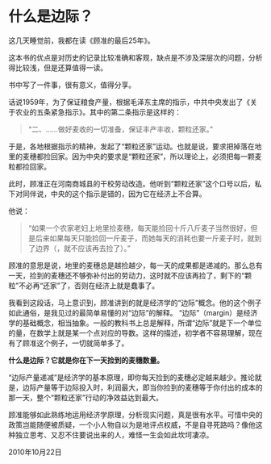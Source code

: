 # 什么是边际？

这几天睡觉前，我都在读《顾准的最后25年》。

这本书的优点是对历史的记录比较准确和客观，缺点是不涉及深层次的问题，分析得比较浅，但是还算值得一读。

书中写了一件事，很有意义，值得分享。

话说1959年，为了保证粮食产量，根据毛泽东主席的指示，中共中央发出了《关于农业的五条紧急指示》。其中的第二条指示是这样的：
> “二、……做好麦收的一切准备，保证丰产丰收，颗粒还家。”

于是，各地根据指示的精神，发起了“颗粒还家”运动。也就是说，要求把掉落在地里的麦穗都捡回家。因为中央的要求是“颗粒还家”，所以理论上，必须把每一颗麦粒都捡回家。

此时，顾准正在河南商城县的干校劳动改造。他听到“颗粒还家”这个口号以后，私下对同伴说，中央的这个指示是错的，因为它在经济上不合算。

他说：

> “如果一个农家老妇上地里捡麦穗，每天能捡回十斤八斤麦子当然很好，但是后来如果每天只能捡回一斤麦子，而她每天的消耗也要一斤麦子时，就到了边界（，就不应该再去捡了）。”

顾准的意思是说，地里的麦穗总是越捡越少，每一天的成果都是递减的。那么总有一天，捡到的麦穗还不够弥补付出的劳动力，这时就不应该再捡了，剩下的“颗粒”不必再“还家”了，否则在经济上就是蠢事了。

我看到这段话，马上意识到，顾准讲到的就是经济学的“边际”概念。他的这个例子如此通俗，是我见过的最简单易懂的对“边际”的解释。
“边际”（margin）是经济学的基础概念，相当抽象。一般的教科书上总是解释，所谓“边际”就是下一个单位的量，在数学上就是某一个点对应的导数。这样的描述，初学者不容易理解，现在有了顾准这个例子，一切就简单多了。

**什么是边际？它就是你在下一天捡到的麦穗数量。**

“边际产量递减”是经济学的基本原理，即你每天捡到的麦穗必定越来越少。推论就是，边际产量等于边际投入时，利润最大，即当你捡到的麦穗等于你付出的成本的那一天，整个“颗粒还家”行动的净效益达到最大。

顾准能够如此熟练地运用经济学原理，分析现实问题，真是很有水平。可惜中央的政策岂能随便被质疑，一个小人物自以为是地评点权威，不是自寻死路吗？像他这种独立思考、又忍不住要说出来的人，难怪一生会如此坎坷凄凉。

2010年10月22日
